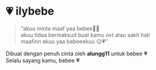 # 💗 ilybebe

> “akuu minta maaf yaa bebee🥺💗  
> akuu tidaa bermaksud buat kamu ovt atau sakit hati  
> maafinn akuu yaa bebeeekuu 😥💗”  

Dibuat dengan penuh cinta oleh **alungg11** untuk bebee 💗  
Selalu sayang kamu, bebee 💗
